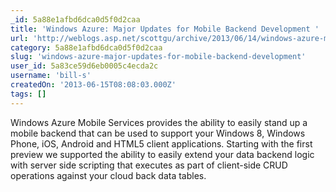 ```yaml
---
_id: 5a88e1afbd6dca0d5f0d2caa
title: 'Windows Azure: Major Updates for Mobile Backend Development '
url: 'http://weblogs.asp.net/scottgu/archive/2013/06/14/windows-azure-major-updates-for-mobile-backend-development.aspx'
category: 5a88e1afbd6dca0d5f0d2caa
slug: 'windows-azure-major-updates-for-mobile-backend-development'
user_id: 5a83ce59d6eb0005c4ecda2c
username: 'bill-s'
createdOn: '2013-06-15T08:08:03.000Z'
tags: []
---
```


Windows Azure Mobile Services provides the ability to easily stand up a mobile backend that can be used to support your Windows 8, Windows Phone, iOS, Android and HTML5 client applications. Starting with the first preview we supported the ability to easily extend your data backend logic with server side scripting that executes as part of client-side CRUD operations against your cloud back data tables.
